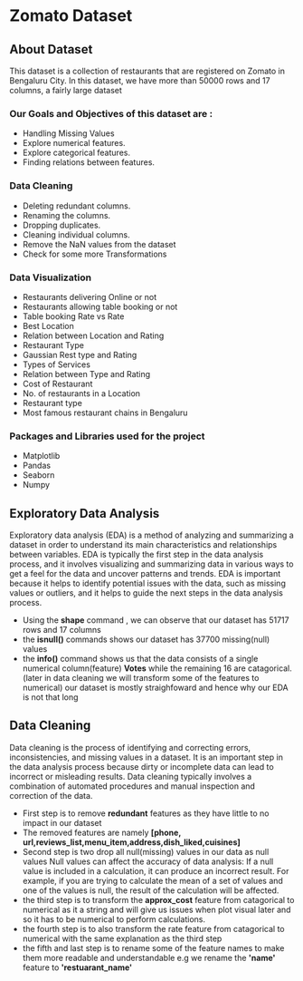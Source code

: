 # Zomato Dataset
## About Dataset
This dataset is a collection of restaurants that are registered on Zomato in Bengaluru City. In this dataset, we have more than 50000 rows and 17 columns, a fairly large dataset
### Our Goals and Objectives of this dataset are :
- Handling Missing Values
- Explore numerical features.
- Explore categorical features.
- Finding relations between features.
### Data Cleaning
- Deleting redundant columns.
- Renaming the columns.
- Dropping duplicates.
- Cleaning individual columns.
- Remove the NaN values from the dataset
- Check for some more Transformations
### Data Visualization
- Restaurants delivering Online or not
- Restaurants allowing table booking or not
- Table booking Rate vs Rate
- Best Location
- Relation between Location and Rating
- Restaurant Type
- Gaussian Rest type and Rating
- Types of Services
- Relation between Type and Rating
- Cost of Restaurant
- No. of restaurants in a Location
- Restaurant type
- Most famous restaurant chains in Bengaluru

### Packages and Libraries used for the project
- Matplotlib
- Pandas
-  Seaborn
-  Numpy 

## Exploratory Data Analysis
Exploratory data analysis (EDA) is a method of analyzing and summarizing a dataset in order to understand its main characteristics and relationships between variables. EDA is typically the first step in the data analysis process, and it involves visualizing and summarizing data in various ways to get a feel for the data and uncover patterns and trends. EDA is important because it helps to identify potential issues with the data, such as missing values or outliers, and it helps to guide the next steps in the data analysis process.
- Using the **shape** command , we can observe that our dataset has 51717 rows and 17 columns
- the **isnull()** commands shows our dataset has 37700 missing(null) values
- the **info()** command shows us that the data consists of a single numerical column(feature) **Votes** while the remaining 16 are catagorical.(later in data cleaning we will transform some of the features to numerical)
our dataset is mostly straighfoward and hence why our EDA is not that long 
## Data Cleaning
Data cleaning is the process of identifying and correcting errors, inconsistencies, and missing values in a dataset. It is an important step in the data analysis process because dirty or incomplete data can lead to incorrect or misleading results. Data cleaning typically involves a combination of automated procedures and manual inspection and correction of the data.
- First step is to remove **redundant** features as they have little to no impact in our dataset
- The removed features are namely **[phone, url,reviews_list,menu_item,address,dish_liked,cuisines]**
- Second step is two drop all null(missing) values in our data as null values Null values can affect the accuracy of data analysis: If a null value is included in a calculation, it can produce an incorrect result. For example, if you are trying to calculate the mean of a set of values and one of the values is null, the result of the calculation will be affected.
- the third step is to transform the **approx_cost** feature from catagorical to numerical as it a string and will give us issues when plot visual later and so it has to be numerical to perform calculations.
- the fourth step is to also transform the rate feature from catagorical to numerical with the same explanation as the third step
- the fifth and last step is to rename some of the feature names to make them more readable and understandable e.g we rename the **'name'** feature to **'restuarant_name'**  





